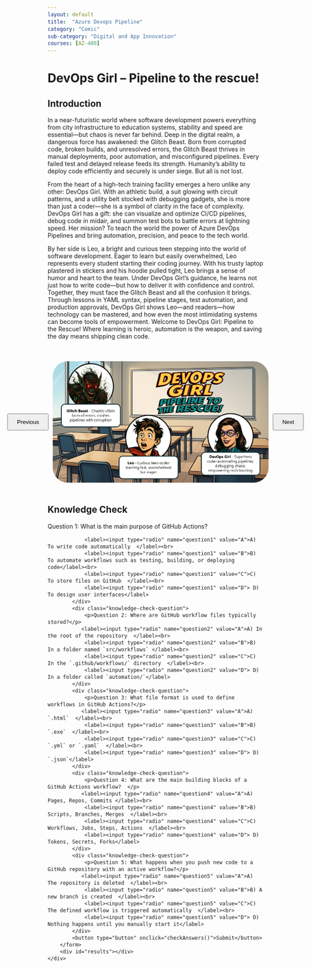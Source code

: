 ```yaml
---
layout: default
title:  "Azure Devops Pipeline"
category: "Comic"
sub-category: "Digital and App Innovation"
courses: [AZ-400]
---
```



# DevOps Girl – Pipeline to the rescue!

## Introduction
In a near-futuristic world where software development powers everything from city infrastructure to education systems, stability and speed are essential—but chaos is never far behind. Deep in the digital realm, a dangerous force has awakened: the Glitch Beast. Born from corrupted code, broken builds, and unresolved errors, the Glitch Beast thrives in manual deployments, poor automation, and misconfigured pipelines. Every failed test and delayed release feeds its strength. Humanity’s ability to deploy code efficiently and securely is under siege.
But all is not lost.

From the heart of a high-tech training facility emerges a hero unlike any other: DevOps Girl. With an athletic build, a suit glowing with circuit patterns, and a utility belt stocked with debugging gadgets, she is more than just a coder—she is a symbol of clarity in the face of complexity. DevOps Girl has a gift: she can visualize and optimize CI/CD pipelines, debug code in midair, and summon test bots to battle errors at lightning speed. Her mission? To teach the world the power of Azure DevOps Pipelines and bring automation, precision, and peace to the tech world.

By her side is Leo, a bright and curious teen stepping into the world of software development. Eager to learn but easily overwhelmed, Leo represents every student starting their coding journey. With his trusty laptop plastered in stickers and his hoodie pulled tight, Leo brings a sense of humor and heart to the team. Under DevOps Girl’s guidance, he learns not just how to write code—but how to deliver it with confidence and control.
Together, they must face the Glitch Beast and all the confusion it brings. Through lessons in YAML syntax, pipeline stages, test automation, and production approvals, DevOps Girl shows Leo—and readers—how technology can be mastered, and how even the most intimidating systems can become tools of empowerment.
Welcome to DevOps Girl: Pipeline to the Rescue!
Where learning is heroic, automation is the weapon, and saving the day means shipping clean code.


<html lang="en">
<head>
    <meta charset="UTF-8">
    <meta name="viewport" content="width=device-width, initial-scale=1.0">
    <title>Image Carousel</title>
    <style>
        .carousel-container {
            display: flex;
            align-items: center;
            justify-content: center;
            margin-top: 50px;
        }
        .carousel-image {
            width: 800px;
            max-height: 700px;
            transition: transform 0.3s ease;
            cursor: pointer;
         border-radius: 35px;
        }
        .carousel-image.enlarged {
            transform: scale(1.5);
        }
        .carousel-button {
            padding: 10px 20px;
            margin: 0 10px;
            cursor: pointer;
        }
        .knowledge-check {
            margin-top: 50px;
        }
        .knowledge-check-question {
            margin-bottom: 20px;
        }
        .correct {
            color: green;
        }
        .incorrect {
            color: red;
        }
    </style>
</head>
<body>
    <div class="carousel-container">
        <button class="carousel-button" onclick="prevImage()">Previous</button>
        <img id="carousel" class="carousel-image" src="./images/ado1.JPG" alt="Image Carousel" onclick="toggleEnlarge()" class="img-fluid">
        <button class="carousel-button" onclick="nextImage()">Next</button>
    </div>

  <div class="knowledge-check">
        <h2>Knowledge Check</h2>
        <form id="knowledgeCheckForm">
            <div class="knowledge-check-question">
                <p>Question 1: What is the main purpose of GitHub Actions?</p>
                
                <label><input type="radio" name="question1" value="A">A) To write code automatically  </label><br>
                <label><input type="radio" name="question1" value="B">B) To automate workflows such as testing, building, or deploying code</label><br>
                <label><input type="radio" name="question1" value="C">C) To store files on GitHub  </label><br>
                <label><input type="radio" name="question1" value="D"> D) To design user interfaces</label>
            </div>
            <div class="knowledge-check-question">
                <p>Question 2: Where are GitHub workflow files typically stored?</p>
               <label><input type="radio" name="question2" value="A">A) In the root of the repository  </label><br>
                <label><input type="radio" name="question2" value="B">B) In a folder named `src/workflows` </label><br>
                <label><input type="radio" name="question2" value="C">C) In the `.github/workflows/` directory  </label><br>
                <label><input type="radio" name="question2" value="D"> D) In a folder called `automation/`</label>
            </div>
            <div class="knowledge-check-question">
                <p>Question 3: What file format is used to define workflows in GitHub Actions?</p>
               <label><input type="radio" name="question3" value="A">A) `.html`  </label><br>
                <label><input type="radio" name="question3" value="B">B) `.exe`  </label><br>
                <label><input type="radio" name="question3" value="C">C) `.yml` or `.yaml`  </label><br>
                <label><input type="radio" name="question3" value="D"> D) `.json`</label>
            </div>
            <div class="knowledge-check-question">
                <p>Question 4: What are the main building blocks of a GitHub Actions workflow?  </p>
               <label><input type="radio" name="question4" value="A">A) Pages, Repos, Commits </label><br>
                <label><input type="radio" name="question4" value="B">B) Scripts, Branches, Merges  </label><br>
                <label><input type="radio" name="question4" value="C">C) Workflows, Jobs, Steps, Actions  </label><br>
                <label><input type="radio" name="question4" value="D"> D) Tokens, Secrets, Forks</label>
            </div>            
            <div class="knowledge-check-question">
                <p>Question 5: What happens when you push new code to a GitHub repository with an active workflow?</p>
               <label><input type="radio" name="question5" value="A">A) The repository is deleted  </label><br>
                <label><input type="radio" name="question5" value="B">B) A new branch is created  </label><br>
                <label><input type="radio" name="question5" value="C">C) The defined workflow is triggered automatically  </label><br>
                <label><input type="radio" name="question5" value="D"> D) Nothing happens until you manually start it</label>
            </div>               
            <button type="button" onclick="checkAnswers()">Submit</button>
        </form>
        <div id="results"></div>
    </div>

    
  <script>
        const images = ["./images/ado1.JPG", "./images/ado2.JPG", "./images/ado3.JPG", "./images/ado4.JPG", "./images/ado5.JPG", "./images/ado6.JPG", "./images/ado7.JPG", "./images/ado8.JPG", "./images/ado9.JPG", "./images/ado10.JPG"];
        let currentIndex = 0;

        function showImage(index) {
            const carousel = document.getElementById('carousel');
            carousel.src = images[index];
        }

        function nextImage() {
            currentIndex = (currentIndex + 1) % images.length;
            showImage(currentIndex);
        }

        function prevImage() {
            currentIndex = (currentIndex - 1 + images.length) % images.length;
            showImage(currentIndex);
        }

        function toggleEnlarge() {
            const carousel = document.getElementById('carousel');
            carousel.classList.toggle('enlarged');
        }

            function checkAnswers() {
            const answers = {
                question1: 'B',
                question2: 'C',
                question3: 'C',
                question4: 'C',
                question5: 'C'
            
               
            };

            let score = 0;
            const form = document.getElementById('knowledgeCheckForm');
            const results = document.getElementById('results');
            results.innerHTML = '';

            for (const [question, correctAnswer] of Object.entries(answers)) {
                const selected = form.querySelector(`input[name="${question}"]:checked`);
                const questionElement = form.querySelector(`input[name="${question}"][value="${correctAnswer}"]`).parentElement;
                if (selected && selected.value === correctAnswer) {
                    score++;
                    questionElement.classList.add('correct');
                } else if (selected) {
                    selected.parentElement.classList.add('incorrect');
                    questionElement.classList.add('correct');
                } else {
                    questionElement.classList.add('correct');
                }
            }

  

            results.innerHTML = `You got ${score} out of ${Object.keys(answers).length} correct.`;
        }
    </script>
</body>
</html>
